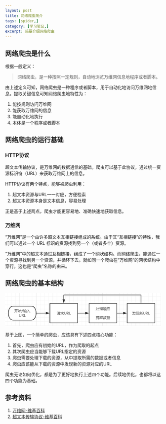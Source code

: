 ```yaml
---
layout: post
title: 网络爬虫简介
tags: [spider,]
category: [学习笔记,]
excerpt: 简要介绍网络爬虫
---
```


## 网络爬虫是什么

根据一般定义：

> 网络爬虫，是一种按照一定规则，自动地浏览万维网信息地程序或者脚本。

由上述定义可知，网络爬虫是一种程序或者脚本，用于自动化地访问万维网地信息。提取关键信息可知网络爬虫地特性为：

1. 能按规则访问万维网
2. 能获取万维网的信息
3. 能自动化地执行
4. 本体是一个程序或者脚本

## 网络爬虫的运行基础

### HTTP协议

超文本传输协议，是万维网的数据通信的基础。爬虫可以基于此协议，通过统一资源标识符（URL）来获取万维网上的信息。  

HTTP协议有两个特点，能够被爬虫利用：

1. 超文本资源与URL一一对应，方便检索
2. 超文本资源本身是文本信息，容易处理

正是基于上述两点，爬虫才能更容易地、准确快速地获取信息。


### 万维网

“万维网”是一个由许多超文本互相链接组成的系统。由于其“互相链接”的特性，我们可以通过一个 URL 标识的资源找到另一个（或者多个）资源。  

“万维网”中的超文本通过互相链接，组成了一个网状结构。而网络爬虫，能通过一个资源寻找到另一个资源，并循环下去。就如同一个爬虫在“万维网”的网状结构中穿行，这也是“爬虫”名称的由来。

## 网络爬虫的基本结构

![爬虫基本结构](/assets/images/网络爬虫基础/爬虫基本流程.png)

基于上图，一个简单的爬虫，应该具有下述四点核心功能：

1. 首先，爬虫应有初始的URL，作为爬取的起点
2. 其次爬虫应当能够下载URL指定的资源
3. 爬虫需要处理下载的资源，从中提取所需的数据或者信息
4. 爬虫应该能从下载的资源中发现新的资源对应的URL

爬虫无论如何优化，都是为了更好地执行上述四个功能。后续地优化，也都将以这四个功能为基础。

## 参考资料

1. [万维网-维基百科](https://zh.wikipedia.org/wiki/%E4%B8%87%E7%BB%B4%E7%BD%91)
2. [超文本传输协议-维基百科](https://zh.wikipedia.org/wiki/%E8%B6%85%E6%96%87%E6%9C%AC%E4%BC%A0%E8%BE%93%E5%8D%8F%E8%AE%AE)


